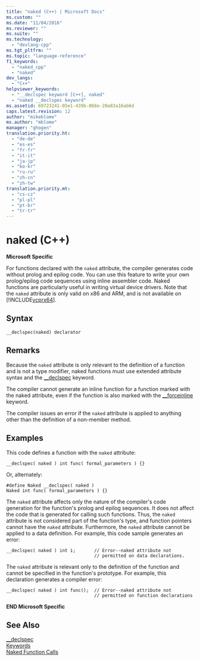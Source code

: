 ```yaml
---
title: "naked (C++) | Microsoft Docs"
ms.custom: ""
ms.date: "11/04/2016"
ms.reviewer: ""
ms.suite: ""
ms.technology: 
  - "devlang-cpp"
ms.tgt_pltfrm: ""
ms.topic: "language-reference"
f1_keywords: 
  - "naked_cpp"
  - "naked"
dev_langs: 
  - "C++"
helpviewer_keywords: 
  - "__declspec keyword [C++], naked"
  - "naked __declspec keyword"
ms.assetid: 69723241-05e1-439b-868e-20a83a16ab6d
caps.latest.revision: 12
author: "mikeblome"
ms.author: "mblome"
manager: "ghogen"
translation.priority.ht: 
  - "de-de"
  - "es-es"
  - "fr-fr"
  - "it-it"
  - "ja-jp"
  - "ko-kr"
  - "ru-ru"
  - "zh-cn"
  - "zh-tw"
translation.priority.mt: 
  - "cs-cz"
  - "pl-pl"
  - "pt-br"
  - "tr-tr"
---
```

# naked (C++)
**Microsoft Specific**  
  
 For functions declared with the `naked` attribute, the compiler generates code without prolog and epilog code. You can use this feature to write your own prolog/epilog code sequences using inline assembler code. Naked functions are particularly useful in writing virtual device drivers.  Note that the `naked` attribute is only valid on x86 and ARM, and is not available on [!INCLUDE[vcprx64](../assembler/inline/includes/vcprx64_md.md)].  
  
## Syntax  
  
```  
__declspec(naked) declarator  
```  
  
## Remarks  
 Because the `naked` attribute is only relevant to the definition of a function and is not a type modifier, naked functions must use extended attribute syntax and the [__declspec](../cpp/declspec.md) keyword.  
  

 The compiler cannot generate an inline function for a function marked with the naked attribute, even if the function is also marked with the [__forceinline](inline-functions-cpp.md) keyword.  

  
 The compiler issues an error if the `naked` attribute is applied to anything other than the definition of a non-member method.  
  
## Examples  
 This code defines a function with the `naked` attribute:  
  
```  
__declspec( naked ) int func( formal_parameters ) {}  
```  
  
 Or, alternately:  
  
```  
#define Naked __declspec( naked )  
Naked int func( formal_parameters ) {}  
```  
  
 The `naked` attribute affects only the nature of the compiler's code generation for the function's prolog and epilog sequences. It does not affect the code that is generated for calling such functions. Thus, the `naked` attribute is not considered part of the function's type, and function pointers cannot have the `naked` attribute. Furthermore, the `naked` attribute cannot be applied to a data definition. For example, this code sample generates an error:  
  
```  
__declspec( naked ) int i;       // Error--naked attribute not  
                                 // permitted on data declarations.  
```  
  
 The `naked` attribute is relevant only to the definition of the function and cannot be specified in the function's prototype. For example, this declaration generates a compiler error:  
  
```  
__declspec( naked ) int func();  // Error--naked attribute not   
                                 // permitted on function declarations  
```  
  
 **END Microsoft Specific**  
  
## See Also  
 [__declspec](../cpp/declspec.md)   
 [Keywords](../cpp/keywords-cpp.md)   
 [Naked Function Calls](../cpp/naked-function-calls.md)